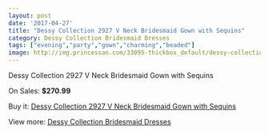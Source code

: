 ```yaml
---
layout: post
date: '2017-04-27'
title: "Dessy Collection 2927 V Neck Bridesmaid Gown with Sequins"
category: Dessy Collection Bridesmaid Dresses
tags: ["evening","party","gown","charming","beaded"]
image: http://img.princessan.com/33095-thickbox_default/dessy-collection-2927-v-neck-bridesmaid-gown-with-sequins.jpg
---
```

Dessy Collection 2927 V Neck Bridesmaid Gown with Sequins

On Sales: **$270.99**
<a href="https://www.princessan.com/en/15330-dessy-collection-2927-v-neck-bridesmaid-gown-with-sequins.html"><amp-img layout="responsive" width="600" height="600" src="//img.princessan.com/33095-thickbox_default/dessy-collection-2927-v-neck-bridesmaid-gown-with-sequins.jpg" alt="Dessy Collection 2927 V Neck Bridesmaid Gown with Sequins 0" /></a>
<a href="https://www.princessan.com/en/15330-dessy-collection-2927-v-neck-bridesmaid-gown-with-sequins.html"><amp-img layout="responsive" width="600" height="600" src="//img.princessan.com/33096-thickbox_default/dessy-collection-2927-v-neck-bridesmaid-gown-with-sequins.jpg" alt="Dessy Collection 2927 V Neck Bridesmaid Gown with Sequins 1" /></a>

Buy it: [Dessy Collection 2927 V Neck Bridesmaid Gown with Sequins](https://www.princessan.com/en/15330-dessy-collection-2927-v-neck-bridesmaid-gown-with-sequins.html "Dessy Collection 2927 V Neck Bridesmaid Gown with Sequins")

View more: [Dessy Collection Bridesmaid Dresses](https://www.princessan.com/en/111- "Dessy Collection Bridesmaid Dresses")